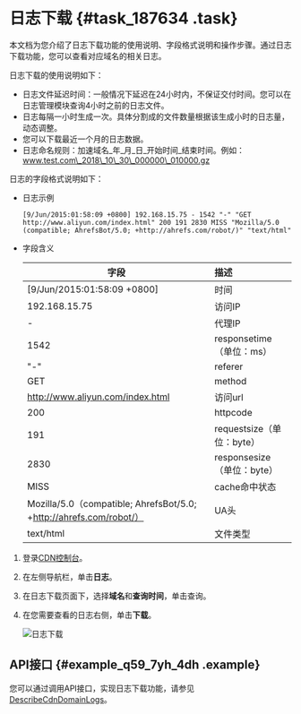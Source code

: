 # 日志下载 {#task_187634 .task}

本文档为您介绍了日志下载功能的使用说明、字段格式说明和操作步骤。通过日志下载功能，您可以查看对应域名的相关日志。

日志下载的使用说明如下：

-   日志文件延迟时间：一般情况下延迟在24小时内，不保证交付时间。您可以在日志管理模块查询4小时之前的日志文件。
-   日志每隔一小时生成一次。具体分割成的文件数量根据该生成小时的日志量，动态调整。
-   您可以下载最近一个月的日志数据。
-   日志命名规则：加速域名\_年\_月\_日\_开始时间\_结束时间。例如：www.test.com\_2018\_10\_30\_000000\_010000.gz

日志的字段格式说明如下：

-   日志示例

    ``` {#codeblock_ove_wbh_dm1 .language-java}
    [9/Jun/2015:01:58:09 +0800] 192.168.15.75 - 1542 "-" "GET http://www.aliyun.com/index.html" 200 191 2830 MISS "Mozilla/5.0 (compatible; AhrefsBot/5.0; +http://ahrefs.com/robot/)" "text/html"
    ```

-   字段含义

    |字段|描述|
    |--|:-|
    |\[9/Jun/2015:01:58:09 +0800\]|时间|
    |192.168.15.75|访问IP|
    |-|代理IP|
    |1542|responsetime（单位：ms）|
    |"-"|referer|
    |GET|method|
    |http://www.aliyun.com/index.html|访问url|
    |200|httpcode|
    |191|requestsize（单位：byte）|
    |2830|responsesize（单位：byte）|
    |MISS|cache命中状态|
    |Mozilla/5.0（compatible; AhrefsBot/5.0; +http://ahrefs.com/robot/）|UA头|
    |text/html|文件类型|


1.  登录[CDN控制台](https://cdn.console.aliyun.com)。
2.  在左侧导航栏，单击**日志**。
3.  在日志下载页面下，选择**域名**和**查询时间**，单击查询。
4.  在您需要查看的日志右侧，单击**下载**。 

    ![日志下载](http://static-aliyun-doc.oss-cn-hangzhou.aliyuncs.com/assets/img/5171/156825720421219_zh-CN.png)


## API接口 {#example_q59_7yh_4dh .example}

您可以通过调用API接口，实现日志下载功能，请参见[DescribeCdnDomainLogs](../cn.zh-CN/新版API参考/日志信息类接口/DescribeCdnDomainLogs.md#)。

